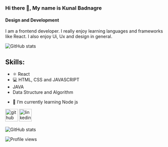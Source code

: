 ### Hi there 👋, My name is Kunal Badnagre
#### Design and Development
I am a frontend developer. I really enjoy learning languages and frameworks like React. I also enjoy Ui, Ux and design in general.

![GitHub stats](https://github-readme-stats.vercel.app/api?username=kunalbadnagre&show_icons=true)  

## Skills:
* ⚛ React
* 💻 HTML, CSS and JAVASCRIPT
* JAVA
* Data Structure and Algorithm

- 🌱 I’m currently learning Node js 


[<img src='https://cdn.jsdelivr.net/npm/simple-icons@3.0.1/icons/github.svg' alt='github' height='40'>](https://github.com/kunalbadnagre)  [<img src='https://cdn.jsdelivr.net/npm/simple-icons@3.0.1/icons/linkedin.svg' alt='linkedin' height='40'>](https://www.linkedin.com/in/https://www.linkedin.com/in/kunal-badnagre//)  

![GitHub stats](https://github-readme-stats.vercel.app/api?username=kunalbadnagre&show_icons=true)  

![Profile views](https://gpvc.arturio.dev/kunalbadnagre)  
